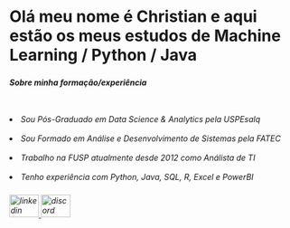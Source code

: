 <h1 align="left">Olá meu nome é Christian e aqui estão os meus estudos de Machine Learning / Python / Java</h1>

###

<p align="left"><I><b> Sobre minha formação/experiência</b><I><br><br><br><li>Sou Pós-Graduado em Data Science & Analytics pela USPEsalq</li><br><li>Sou Formado em Análise e Desenvolvimento de Sistemas pela FATEC</li><br><li> Trabalho na FUSP atualmente desde 2012 como Análista de TI</li><br><li> Tenho experiência com Python, Java, SQL, R, Excel e PowerBI</li></p>

###

<div align="left">
  <a href="https://br.linkedin.com/in/christian-roberto-carvalho-santos-13802597" target="_blank">
    <img src="https://raw.githubusercontent.com/maurodesouza/profile-readme-generator/master/src/assets/icons/social/linkedin/default.svg" width="52" height="40" alt="linkedin logo"  />
  </a>
  <a href="https://discord.com/channels/christiancarvalho" target="_blank">
    <img src="https://raw.githubusercontent.com/maurodesouza/profile-readme-generator/master/src/assets/icons/social/discord/default.svg" width="52" height="40" alt="discord logo"  />
  </a>
</div>

###
